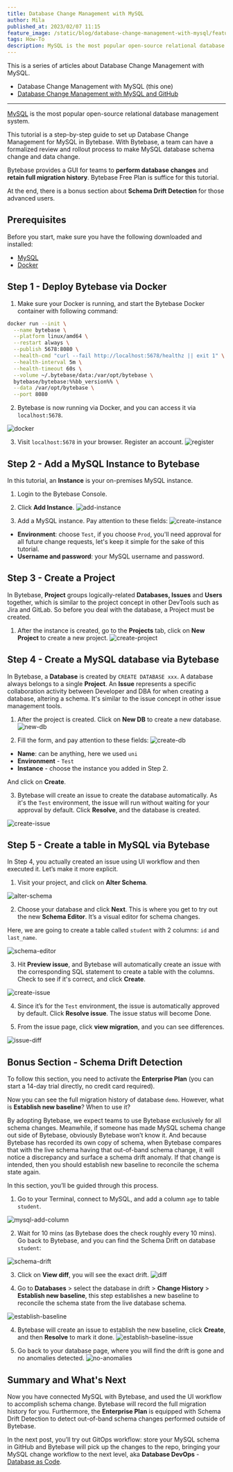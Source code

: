 ```yaml
---
title: Database Change Management with MySQL
author: Mila
published_at: 2023/02/07 11:15
feature_image: /static/blog/database-change-management-with-mysql/feature-image.webp
tags: How-To
description: MySQL is the most popular open-source relational database management system. This tutorial will guide you step-by-step to set up database change management for MySQL in Bytebase.
---
```


This is a series of articles about Database Change Management with MySQL.

- Database Change Management with MySQL (this one)
- [Database Change Management with MySQL and GitHub](/blog/database-change-management-with-mysql-and-github)

---

[MySQL](https://www.mysql.com/) is the most popular open-source relational database management system.

This tutorial is a step-by-step guide to set up Database Change Management for MySQL in Bytebase. With Bytebase, a team can have a formalized review and rollout process to make MySQL database schema change and data change.

Bytebase provides a GUI for teams to **perform database changes** and **retain full migration history**. Bytebase Free Plan is suffice for this tutorial.

At the end, there is a bonus section about **Schema Drift Detection** for those advanced users.

## Prerequisites

Before you start, make sure you have the following downloaded and installed:

- [MySQL](https://dev.mysql.com/downloads/mysql/)
- [Docker](https://www.docker.com/)

## Step 1 - Deploy Bytebase via Docker

1. Make sure your Docker is running, and start the Bytebase Docker container with following command:
  
````bash
docker run --init \
  --name bytebase \
  --platform linux/amd64 \
  --restart always \
  --publish 5678:8080 \
  --health-cmd "curl --fail http://localhost:5678/healthz || exit 1" \
  --health-interval 5m \
  --health-timeout 60s \
  --volume ~/.bytebase/data:/var/opt/bytebase \
  bytebase/bytebase:%%bb_version%% \
  --data /var/opt/bytebase \
  --port 8080
````

2. Bytebase is now running via Docker, and you can access it via `localhost:5678`.

![docker](/static/blog/database-change-management-with-mysql/docker.webp)

3. Visit `localhost:5678` in your browser. Register an account.
![register](/static/blog/database-change-management-with-mysql/register.webp)

## Step 2 - Add a MySQL Instance to Bytebase

In this tutorial, ​an **Instance** is your on-premises MySQL instance.

1. Login to the Bytebase Console.

2. Click **Add Instance**.
![add-instance](/static/blog/database-change-management-with-mysql/add-instance.webp)

3. Add a MySQL instance. Pay attention to these fields:
![create-instance](/static/blog/database-change-management-with-mysql/create-instance.webp)

- **Environment**: choose `Test`, if you choose `Prod`, you'll need approval for all future change requests, let's keep it simple for the sake of this tutorial.
- **Username and password**: your MySQL username and password.

## Step 3 - Create a Project

In Bytebase, **Project** groups logically-related **Databases, Issues** and **Users** together, which is similar to the project concept in other DevTools such as Jira and GitLab. So before you deal with the database, a Project must be created.

1. After the instance is created, go to the **Projects** tab, click on **New Project** to create a new project.
![create-project](/static/blog/database-change-management-with-mysql/create-project.webp)

## Step 4 - Create a MySQL database via Bytebase

In Bytebase, a **Database** is created by `CREATE DATABASE xxx`. A database always belongs to a single **Project**. An **Issue** represents a specific collaboration activity between Developer and DBA for when creating a database, altering a schema. It's similar to the issue concept in other issue management tools.

1. After the project is created. Click on **New DB** to create a new database.
![new-db](/static/blog/database-change-management-with-mysql/new-db.webp)

2. Fill the form, and pay attention to these fields: 
![create-db](/static/blog/database-change-management-with-mysql/create-db.webp)

- **Name**: can be anything, here we used `uni`
- **Environment** - `Test`
- **Instance** - choose the instance you added in Step 2.
 
And click on **Create**.

3. Bytebase will create an issue to create the database automatically. As it's the `Test` environment, the issue will run without waiting for your approval by default. Click **Resolve**, and the database is created.

![create-issue](/static/blog/database-change-management-with-mysql/create-issue.webp)

## Step 5 - Create a table in MySQL via Bytebase

In Step 4, you actually created an issue using UI workflow and then executed it. Let’s make it more explicit.

1. Visit your project, and click on **Alter Schema**.

![alter-schema](/static/blog/database-change-management-with-mysql/alter-schema.webp)

2. Choose your database and click **Next**. This is where you get to try out the new **Schema Editor**. It’s a visual editor for schema changes.

Here, we are going to create a table called `student` with 2 columns: `id` and `last_name`.

![schema-editor](/static/blog/database-change-management-with-mysql/schema-editor.webp)

3. Hit **Preview issue**, and Bytebase will automatically create an issue with the corresponding SQL statement to create a table with the columns. Check to see if it's correct, and click **Create**.

![create-issue](/static/blog/database-change-management-with-mysql/create-issue.webp)

4. Since it’s for the `Test` environment, the issue is automatically approved by default. Click **Resolve issue**. The issue status will become Done.

5. From the issue page, click **view migration**, and you can see differences.

![issue-diff](/static/blog/database-change-management-with-mysql/issue-diff.webp)

## Bonus Section - Schema Drift Detection

To follow this section, you need to activate the **Enterprise Plan** (you can start a 14-day trial directly, no credit card required).

Now you can see the full migration history of database `demo`. However, what is **Establish new baseline**? When to use it?

By adopting Bytebase, we expect teams to use Bytebase exclusively for all schema changes. Meanwhile, if someone has made MySQL schema change out side of Bytebase, obviously Bytebase won’t know it. And because Bytebase has recorded its own copy of schema, when Bytebase compares that with the live schema having that out-of-band schema change, it will notice a discrepancy and surface a schema drift anomaly. If that change is intended, then you should establish new baseline to reconcile the schema state again.  

In this section, you’ll be guided through this process.

1. Go to your Terminal, connect to MySQL, and add a column `age` to table `student`.

![mysql-add-column](/static/blog/database-change-management-with-mysql/mysql-add-column.webp)

2. Wait for 10 mins (as Bytebase does the check roughly every 10 mins). Go back to Bytebase, and you can find the Schema Drift on database `student`:

![schema-drift](/static/blog/database-change-management-with-mysql/schema-drift.webp)

3. Click on **View diff**, you will see the exact drift. 
![diff](/static/blog/database-change-management-with-mysql/diff.webp)

3. Go to **Databases** > select the database in drift > **Change History** > **Establish new baseline**, this step establishes a new baseline to reconcile the schema state from the live database schema.

![establish-baseline](/static/blog/database-change-management-with-mysql/establish-baseline.webp)

4. Bytebase will create an issue to establish the new baseline, click **Create**, and then **Resolve** to mark it done.
![establish-baseline-issue](/static/blog/database-change-management-with-mysql/establish-baseline-issue.webp)

5. Go back to your database page, where you will find the drift is gone and no anomalies detected.
![no-anomalies](/static/blog/database-change-management-with-mysql/no-anomalies.webp)


## Summary and What's Next

Now you have connected MySQL with Bytebase, and used the UI workflow to accomplish schema change. Bytebase will record the full migration history for you. Furthermore, the **Enterprise Plan** is equipped with Schema Drift Detection to detect out-of-band schema changes performed outside of Bytebase.

In the next post, you’ll try out GitOps workflow: store your MySQL schema in GitHub and Bytebase will pick up the changes to the repo, bringing your MySQL change workflow to the next level, aka **Database DevOps** - [Database as Code](/blog/database-as-code).